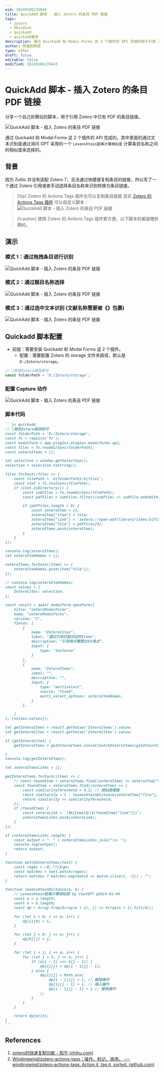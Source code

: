 ```yaml
---
uid: 20240106235048
title: QuickAdd 脚本 - 插入 Zotero 的条目 PDF 链接
tags:
  - zotero
  - Obsidian
  - quickadd
  - quickadd脚本
description: 通过 Quickadd 和 Modal Forms 这 2 个插件的 API 完成的用于引用 Zotero 中已有 PDF 的条目链接
author: 熊猫别熬夜
type: other
draft: false
editable: false
modified: 20240106235443
---
```


# QuickAdd 脚本 - 插入 Zotero 的条目 PDF 链接

分享一个自己折腾玩的脚本，用于引用 Zotero 中已有 PDF 的条目链接。

![QuickAdd 脚本 - 插入 Zotero 的条目 PDF 链接](https://cdn.pkmer.cn/images/202401062354586.png!pkmer)

通过 Quickadd 和 Modal Forms 这 2 个插件的 API 完成的，其中里面的通过文本识别是通过询问 GPT 采用的一个 `Levenshtein距离计算相似度` 计算条目名称之间的相似度来选择的。

## 背景

因为 Zutilo 并没有适配 Zotero 7，无法通过快捷键复制条目的链接，所以写了一个通过 Zotero 引用或者手动选择条目名称来识别转换为条目链接。

> [!tip] Zotero 的 Actions Tags 插件也可以复制条目链接
> 其实 [Zotero 的 Actions Tags 插件](https://github.com/windingwind/zotero-actions-tags) 可以自定义脚本：
> ![QuickAdd 脚本 - 插入 Zotero 的条目 PDF 链接](https://cdn.pkmer.cn/images/202401062354588.png!pkmer)

> [!caution] 使用 Zotero 的 Actions Tags 插件更方便，以下脚本的都是瞎折腾的。

## 演示

### 模式 1：通过拖拽条目进行识别

![QuickAdd 脚本 - 插入 Zotero 的条目 PDF 链接](https://cdn.pkmer.cn/images/202401062354589.gif!pkmer)

### 模式 2：通过题目名称选择

![QuickAdd 脚本 - 插入 Zotero 的条目 PDF 链接](https://cdn.pkmer.cn/images/202401062354590.gif!pkmer)

### 模式 3：通过选中文本识别 (文献名称需要被《》包裹)

![QuickAdd 脚本 - 插入 Zotero 的条目 PDF 链接](https://cdn.pkmer.cn/images/202401062354591.gif!pkmer)

## Quickadd 脚本配置

- 前提：需要安装 Quickadd 和 Modal Forms 这 2 个插件。
	- 配置：需要配置 Zotero 的 storage 文件夹路径，默认是 `D:/Zotero/storage`。

```js
// 🔴修改Zotero路径即可
const folderPath = 'D:/Zotero/storage';
```

### 配置 Capture 动作

![QuickAdd 脚本 - 插入 Zotero 的条目 PDF 链接](https://cdn.pkmer.cn/images/202401062354592.png!pkmer)

### 脚本代码

````md
```js quickadd
// 🔴修改Zotero路径即可
const folderPath = 'D:/Zotero/storage';
const fs = require('fs');
const modalForm = app.plugins.plugins.modalforms.api;
const files = fs.readdirSync(folderPath);
const zoteroItems = [];

let selection = window.getSelection();
selection = selection.toString();

files.forEach((file) => {
	const filePath = `${folderPath}/${file}`;
	const stat = fs.statSync(filePath);
	if (stat.isDirectory()) {
		const subFiles = fs.readdirSync(filePath);
		const pdfFiles = subFiles.filter((subFile) => subFile.endsWith('.pdf')).map((pdfFile) => pdfFile.replace('.pdf', ''));

		if (pdfFiles.length > 0) {
			const zoteroItem = {};
			zoteroItem["item"] = file;
			zoteroItem["link"] = `zotero://open-pdf/library/items/${file}`;
			zoteroItem["file"] = pdfFiles[0];
			zoteroItems.push(zoteroItem);
		}
	}
});

console.log(zoteroItems);
let zoteroItemNames = [];

zoteroItems.forEach((item) => {
	zoteroItemNames.push(item["file"]);
});

// console.log(zoteroItemNames)
const values = {
	ZoteroCites: selection,
};

const result = await modalForm.openForm({
	title: "zoteroModalForms",
	name: "zoteroModalForms",
	version: "1",
	fields: [
		{
			name: "ZoteroCites",
			label: "通过引用匹配对应的Items",
			description: "引用格式需要IEEE格式",
			input: {
				type: "textarea"
			}
		},
		{
			name: "ZoteroItems",
			label: "",
			description: "",
			input: {
				type: "multiselect",
				source: "fixed",
				multi_select_options: zoteroItemNames,
			}
		},

	]
}, {values:values});

let getZoteroItems = result.getValue('ZoteroItems').value;
let getZoteroCites = result.getValue('ZoteroCites').value;

if (getZoteroCites) {
	getZoteroItems = getZoteroItems.concat(matchZoteroItems(getZoteroCites));

}
console.log(getZoteroItems);

let zoteroItemsLinks = [];

getZoteroItems.forEach((item) => {
	// const foundItem = zoteroItems.find((zoteroItem) => zoteroItem["file"].includes(item.substring(0, 10)));
	const foundItem = zoteroItems.find((zoteroItem) => {
		const similarityThreshold = 0.3; // 相似度阈值
		const similarity = 1 - levenshteinDistance(zoteroItem["file"], item) / Math.max(zoteroItem["file"].length, item.length);
		return similarity >= similarityThreshold;
	});
	if (foundItem) {
		const zoteroLink = `[《${item}》](${foundItem["link"]})`;
		zoteroItemsLinks.push(zoteroLink);
	}
});

if (zoteroItemsLinks.length) {
	const output = "- " + zoteroItemsLinks.join("\n- ");
	console.log(output);
	return output;
}

function matchZoteroItems(text) {
	const regex = /《(.*?)》/gm;
	const matches = text.match(regex);
	return matches ? matches.map(match => match.slice(1, -1)) : "";
}

function levenshteinDistance(a, b) {
	// Levenshtein距离计算相似度 by ChatGPT @2024-01-04 
	const m = a.length;
	const n = b.length;
	const dp = Array.from(Array(m + 1), () => Array(n + 1).fill(0));

	for (let i = 0; i <= m; i++) {
		dp[i][0] = i;
	}

	for (let j = 0; j <= n; j++) {
		dp[0][j] = j;
	}

	for (let i = 1; i <= m; i++) {
		for (let j = 1; j <= n; j++) {
			if (a[i - 1] === b[j - 1]) {
				dp[i][j] = dp[i - 1][j - 1];
			} else {
				dp[i][j] = Math.min(
					dp[i - 1][j] + 1, // 删除操作
					dp[i][j - 1] + 1, // 插入操作
					dp[i - 1][j - 1] + 1 // 替换操作
				);
			}
		}
	}

	return dp[m][n];
}
```
````

## References

1. [zotero的快速复制功能 - 知乎 (zhihu.com)](https://zhuanlan.zhihu.com/p/630323537)
2. [Windingwind/zotero-actions-tags：操作、标记、排序。 --- windingwind/zotero-actions-tags: Action it, tag it, sorted. (github.com)](https://github.com/windingwind/zotero-actions-tags)
